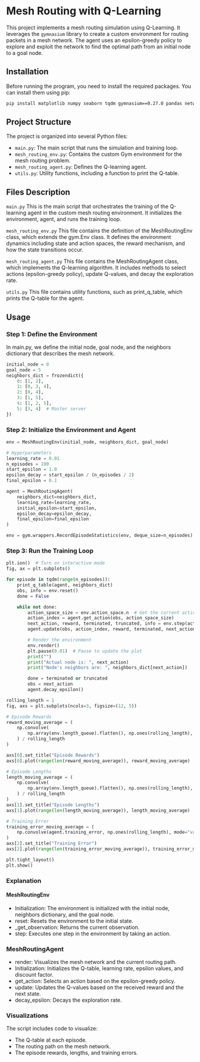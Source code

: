# Mesh Routing with Q-Learning

This project implements a mesh routing simulation using Q-Learning. It leverages the `gymnasium` library to create a custom environment for routing packets in a mesh network. The agent uses an epsilon-greedy policy to explore and exploit the network to find the optimal path from an initial node to a goal node.

## Installation

Before running the program, you need to install the required packages. You can install them using pip:
```bash
pip install matplotlib numpy seaborn tqdm gymnasium==0.27.0 pandas networkx frozendict
```
## Project Structure
The project is organized into several Python files:

 - `main.py`: The main script that runs the simulation and training loop.
 - `mesh_routing_env.py`: Contains the custom Gym environment for the mesh routing problem.
 - `mesh_routing_agent.py`: Defines the Q-learning agent.
 - `utils.py`: Utility functions, including a function to print the Q-table.

## Files Description
`main.py`
This is the main script that orchestrates the training of the Q-learning agent in the custom mesh routing environment. It initializes the environment, agent, and runs the training loop.

`mesh_routing_env.py`
This file contains the definition of the MeshRoutingEnv class, which extends the gym.Env class. It defines the environment dynamics including state and action spaces, the reward mechanism, and how the state transitions occur.

`mesh_routing_agent.py`
This file contains the MeshRoutingAgent class, which implements the Q-learning algorithm. It includes methods to select actions (epsilon-greedy policy), update Q-values, and decay the exploration rate.

`utils.py`
This file contains utility functions, such as print_q_table, which prints the Q-table for the agent.

## Usage
### Step 1: Define the Environment
In main.py, we define the initial node, goal node, and the neighbors dictionary that describes the mesh network.

```python
initial_node = 0
goal_node = 5
neighbors_dict = frozendict({
    0: [1, 2],
    1: [0, 3, 4],
    2: [0, 4],
    3: [1, 5],
    4: [1, 2, 5],
    5: [3, 4]  # Master server
})
```
### Step 2: Initialize the Environment and Agent
```python
env = MeshRoutingEnv(initial_node, neighbors_dict, goal_node)

# Hyperparameters
learning_rate = 0.01
n_episodes = 100
start_epsilon = 1.0
epsilon_decay = start_epsilon / (n_episodes / 2)
final_epsilon = 0.1

agent = MeshRoutingAgent(
    neighbors_dict=neighbors_dict,
    learning_rate=learning_rate,
    initial_epsilon=start_epsilon,
    epsilon_decay=epsilon_decay,
    final_epsilon=final_epsilon
)

env = gym.wrappers.RecordEpisodeStatistics(env, deque_size=n_episodes)
```

### Step 3: Run the Training Loop

```python
plt.ion()  # Turn on interactive mode
fig, ax = plt.subplots()

for episode in tqdm(range(n_episodes)):
    print_q_table(agent, neighbors_dict)
    obs, info = env.reset()
    done = False

    while not done:
        action_space_size = env.action_space.n  # Get the current action space size
        action_index = agent.get_action(obs, action_space_size)
        next_action, reward, terminated, truncated, info = env.step(action_index)
        agent.update(obs, action_index, reward, terminated, next_action)

        # Render the environment
        env.render()
        plt.pause(0.01)  # Pause to update the plot
        print("")
        print("Actual node is: ", next_action)
        print("Node's neighbors are: ", neighbors_dict[next_action])

        done = terminated or truncated
        obs = next_action
        agent.decay_epsilon()

rolling_length = 1
fig, axs = plt.subplots(ncols=3, figsize=(12, 5))

# Episode Rewards
reward_moving_average = (
    np.convolve(
        np.array(env.length_queue).flatten(), np.ones(rolling_length), mode="valid"
    ) / rolling_length
)

axs[0].set_title("Episode Rewards")
axs[0].plot(range(len(reward_moving_average)), reward_moving_average)

# Episode Lengths
length_moving_average = (
    np.convolve(
        np.array(env.length_queue).flatten(), np.ones(rolling_length), mode="valid"
    ) / rolling_length
)
axs[1].set_title("Episode Lengths")
axs[1].plot(range(len(length_moving_average)), length_moving_average)

# Training Error
training_error_moving_average = (
    np.convolve(agent.training_error, np.ones(rolling_length), mode="valid") / rolling_length
)
axs[2].set_title("Training Error")
axs[2].plot(range(len(training_error_moving_average)), training_error_moving_average)

plt.tight_layout()
plt.show()
```

### Explanation
#### MeshRoutingEnv
 - Initialization: The environment is initialized with the initial node, neighbors dictionary, and the goal node.
 - reset: Resets the environment to the initial state.
 - _get_observation: Returns the current observation.
 - step: Executes one step in the environment by taking an action.

### MeshRoutingAgent
 - render: Visualizes the mesh network and the current routing path.
 - Initialization: Initializes the Q-table, learning rate, epsilon values, and discount factor.
 - get_action: Selects an action based on the epsilon-greedy policy.
 - update: Updates the Q-values based on the received reward and the next state.
 - decay_epsilon: Decays the exploration rate.

### Visualizations
The script includes code to visualize:

 - The Q-table at each episode.
 - The routing path on the mesh network.
 - The episode rewards, lengths, and training errors.
